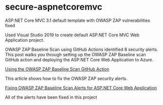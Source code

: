 # secure-aspnetcoremvc
ASP.NET Core MVC 3.1 default template with OWASP ZAP vulnerabilities fixed

Used Visual Studio 2019 to create default ASP.NET Core MVC Web Application project.

OWASP ZAP Baseline Scan using GitHub Actions identified 8 security alerts.  This post walks you through setting up the OWASP ZAP Baseline scan GitHub action and deploying the ASP.NET Core Web Application to Azure.

[Using the OWASP ZAP Baseline Scan GitHub Action](https://www.deliveron.com/blog/using-the-owasp-zap-baseline-scan-github-action/)

This article shows how to fix the OWASP ZAP security alerts.

[Fixing OWASP ZAP Baseline Scan Alerts for ASP.NET Core Web Application](https://www.deliveron.com/blog/fixing-owasp-zap-baseline-scan-alerts-for-asp-net-core-web-application/)

All of the alerts have been fixed in this project
